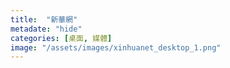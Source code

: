 ```yaml
---
title:  "新華網"
metadate: "hide"
categories: [桌面, 媒體]
image: "/assets/images/xinhuanet_desktop_1.png"
---
```

